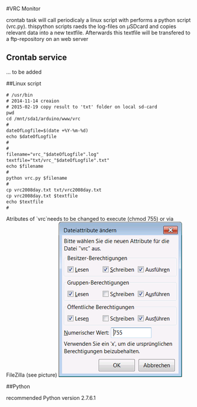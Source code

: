 #VRC Monitor

crontab task will call periodicaly a linux script with performs a python script (vrc.py). thispython scripts raeds the log-files on µSDcard and copies relevant data into a new textfile. Afterwards this textfile will be transfered to a ftp-repository on an web server 

## Crontab service
... to be added

##Linux script

```script
# /usr/bin
# 2014-11-14 creaion
# 2015-02-19 copy result to 'txt' folder on local sd-card
pwd
cd /mnt/sda1/arduino/www/vrc
#
dateOfLogfile=$(date +%Y-%m-%d)
echo $dateOfLogfile
#
#
filename="vrc_"$dateOfLogfile".log"
textfile="txt/vrc_"$dateOfLogfile".txt"
echo $filename
#
python vrc.py $filename
#
cp vrc2008day.txt txt/vrc2008day.txt
cp vrc2008day.txt $textfile
echo $textfile
# 
```

Atributes of \`vrc\`needs to be changed to execute (chmod 755) or via FileZilla (see picture)
![chmod 755](images/vrcChangedAttributes.png)


##Python

recommended Python version 2.7.6.1

